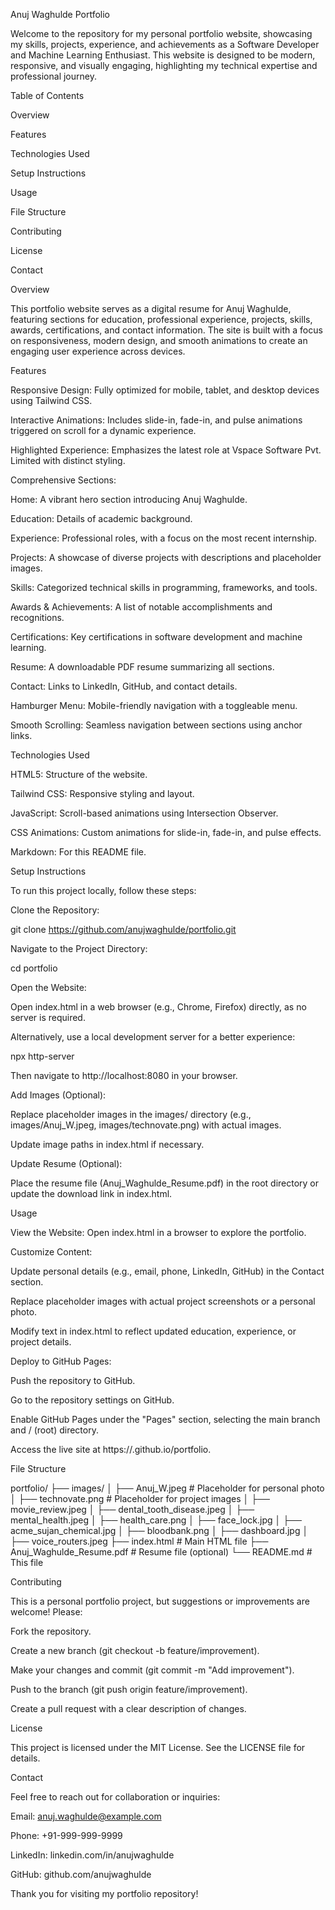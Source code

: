 Anuj Waghulde Portfolio

Welcome to the repository for my personal portfolio website, showcasing my skills, projects, experience, and achievements as a Software Developer and Machine Learning Enthusiast. This website is designed to be modern, responsive, and visually engaging, highlighting my technical expertise and professional journey.

Table of Contents





Overview



Features



Technologies Used



Setup Instructions



Usage



File Structure



Contributing



License



Contact

Overview

This portfolio website serves as a digital resume for Anuj Waghulde, featuring sections for education, professional experience, projects, skills, awards, certifications, and contact information. The site is built with a focus on responsiveness, modern design, and smooth animations to create an engaging user experience across devices.

Features





Responsive Design: Fully optimized for mobile, tablet, and desktop devices using Tailwind CSS.



Interactive Animations: Includes slide-in, fade-in, and pulse animations triggered on scroll for a dynamic experience.



Highlighted Experience: Emphasizes the latest role at Vspace Software Pvt. Limited with distinct styling.



Comprehensive Sections:





Home: A vibrant hero section introducing Anuj Waghulde.



Education: Details of academic background.



Experience: Professional roles, with a focus on the most recent internship.



Projects: A showcase of diverse projects with descriptions and placeholder images.



Skills: Categorized technical skills in programming, frameworks, and tools.



Awards & Achievements: A list of notable accomplishments and recognitions.



Certifications: Key certifications in software development and machine learning.



Resume: A downloadable PDF resume summarizing all sections.



Contact: Links to LinkedIn, GitHub, and contact details.



Hamburger Menu: Mobile-friendly navigation with a toggleable menu.



Smooth Scrolling: Seamless navigation between sections using anchor links.

Technologies Used





HTML5: Structure of the website.



Tailwind CSS: Responsive styling and layout.



JavaScript: Scroll-based animations using Intersection Observer.



CSS Animations: Custom animations for slide-in, fade-in, and pulse effects.



Markdown: For this README file.

Setup Instructions

To run this project locally, follow these steps:





Clone the Repository:

git clone https://github.com/anujwaghulde/portfolio.git



Navigate to the Project Directory:

cd portfolio



Open the Website:





Open index.html in a web browser (e.g., Chrome, Firefox) directly, as no server is required.



Alternatively, use a local development server for a better experience:

npx http-server

Then navigate to http://localhost:8080 in your browser.



Add Images (Optional):





Replace placeholder images in the images/ directory (e.g., images/Anuj_W.jpeg, images/technovate.png) with actual images.



Update image paths in index.html if necessary.



Update Resume (Optional):





Place the resume file (Anuj_Waghulde_Resume.pdf) in the root directory or update the download link in index.html.

Usage





View the Website: Open index.html in a browser to explore the portfolio.



Customize Content:





Update personal details (e.g., email, phone, LinkedIn, GitHub) in the Contact section.



Replace placeholder images with actual project screenshots or a personal photo.



Modify text in index.html to reflect updated education, experience, or project details.



Deploy to GitHub Pages:





Push the repository to GitHub.



Go to the repository settings on GitHub.



Enable GitHub Pages under the "Pages" section, selecting the main branch and / (root) directory.



Access the live site at https://<username>.github.io/portfolio.

File Structure

portfolio/
├── images/
│   ├── Anuj_W.jpeg            # Placeholder for personal photo
│   ├── technovate.png         # Placeholder for project images
│   ├── movie_review.jpeg
│   ├── dental_tooth_disease.jpeg
│   ├── mental_health.jpeg
│   ├── health_care.png
│   ├── face_lock.jpg
│   ├── acme_sujan_chemical.jpg
│   ├── bloodbank.png
│   ├── dashboard.jpg
│   ├── voice_routers.jpeg
├── index.html                 # Main HTML file
├── Anuj_Waghulde_Resume.pdf   # Resume file (optional)
└── README.md                  # This file

Contributing

This is a personal portfolio project, but suggestions or improvements are welcome! Please:





Fork the repository.



Create a new branch (git checkout -b feature/improvement).



Make your changes and commit (git commit -m "Add improvement").



Push to the branch (git push origin feature/improvement).



Create a pull request with a clear description of changes.

License

This project is licensed under the MIT License. See the LICENSE file for details.

Contact

Feel free to reach out for collaboration or inquiries:





Email: anuj.waghulde@example.com



Phone: +91-999-999-9999



LinkedIn: linkedin.com/in/anujwaghulde



GitHub: github.com/anujwaghulde

Thank you for visiting my portfolio repository!
